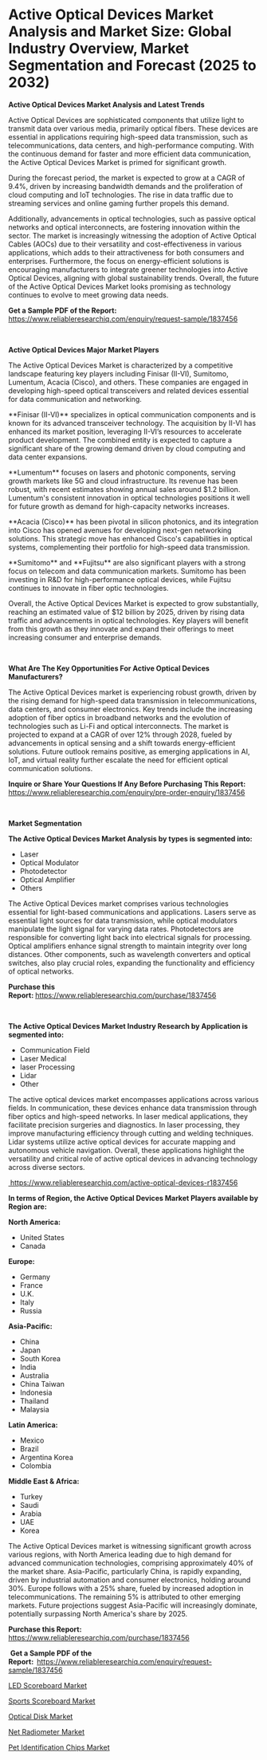 <p><h1>Active Optical Devices Market Analysis and Market Size: Global Industry Overview, Market Segmentation and Forecast (2025 to 2032)</h1></p><p><strong>Active Optical Devices Market Analysis and Latest Trends</strong></p>
<p><p>Active Optical Devices are sophisticated components that utilize light to transmit data over various media, primarily optical fibers. These devices are essential in applications requiring high-speed data transmission, such as telecommunications, data centers, and high-performance computing. With the continuous demand for faster and more efficient data communication, the Active Optical Devices Market is primed for significant growth. </p><p>During the forecast period, the market is expected to grow at a CAGR of 9.4%, driven by increasing bandwidth demands and the proliferation of cloud computing and IoT technologies. The rise in data traffic due to streaming services and online gaming further propels this demand. </p><p>Additionally, advancements in optical technologies, such as passive optical networks and optical interconnects, are fostering innovation within the sector. The market is increasingly witnessing the adoption of Active Optical Cables (AOCs) due to their versatility and cost-effectiveness in various applications, which adds to their attractiveness for both consumers and enterprises. Furthermore, the focus on energy-efficient solutions is encouraging manufacturers to integrate greener technologies into Active Optical Devices, aligning with global sustainability trends. Overall, the future of the Active Optical Devices Market looks promising as technology continues to evolve to meet growing data needs.</p></p>
<p><strong>Get a Sample PDF of the Report:&nbsp;</strong> <a href="https://www.reliableresearchiq.com/enquiry/request-sample/1837456?utm_campaign=1121&utm_medium=2&utm_source=Github&utm_content=ia&utm_term=11022025&utm_id=active-optical-devices">https://www.reliableresearchiq.com/enquiry/request-sample/1837456</a></p>
<p>&nbsp;</p>
<p><strong>Active Optical Devices Major Market Players</strong></p>
<p><p>The Active Optical Devices Market is characterized by a competitive landscape featuring key players including Finisar (II-VI), Sumitomo, Lumentum, Acacia (Cisco), and others. These companies are engaged in developing high-speed optical transceivers and related devices essential for data communication and networking.</p><p>**Finisar (II-VI)** specializes in optical communication components and is known for its advanced transceiver technology. The acquisition by II-VI has enhanced its market position, leveraging II-VI’s resources to accelerate product development. The combined entity is expected to capture a significant share of the growing demand driven by cloud computing and data center expansions.</p><p>**Lumentum** focuses on lasers and photonic components, serving growth markets like 5G and cloud infrastructure. Its revenue has been robust, with recent estimates showing annual sales around $1.2 billion. Lumentum's consistent innovation in optical technologies positions it well for future growth as demand for high-capacity networks increases.</p><p>**Acacia (Cisco)** has been pivotal in silicon photonics, and its integration into Cisco has opened avenues for developing next-gen networking solutions. This strategic move has enhanced Cisco's capabilities in optical systems, complementing their portfolio for high-speed data transmission.</p><p>**Sumitomo** and **Fujitsu** are also significant players with a strong focus on telecom and data communication markets. Sumitomo has been investing in R&D for high-performance optical devices, while Fujitsu continues to innovate in fiber optic technologies.</p><p>Overall, the Active Optical Devices Market is expected to grow substantially, reaching an estimated value of $12 billion by 2025, driven by rising data traffic and advancements in optical technologies. Key players will benefit from this growth as they innovate and expand their offerings to meet increasing consumer and enterprise demands.</p></p>
<p>&nbsp;</p>
<p><strong>What Are The Key Opportunities For Active Optical Devices Manufacturers?</strong></p>
<p><p>The Active Optical Devices market is experiencing robust growth, driven by the rising demand for high-speed data transmission in telecommunications, data centers, and consumer electronics. Key trends include the increasing adoption of fiber optics in broadband networks and the evolution of technologies such as Li-Fi and optical interconnects. The market is projected to expand at a CAGR of over 12% through 2028, fueled by advancements in optical sensing and a shift towards energy-efficient solutions. Future outlook remains positive, as emerging applications in AI, IoT, and virtual reality further escalate the need for efficient optical communication solutions.</p></p>
<p><strong>Inquire or Share Your Questions If Any Before Purchasing This Report:</strong> <a href="https://www.reliableresearchiq.com/enquiry/pre-order-enquiry/1837456?utm_campaign=1121&utm_medium=2&utm_source=Github&utm_content=ia&utm_term=11022025&utm_id=active-optical-devices">https://www.reliableresearchiq.com/enquiry/pre-order-enquiry/1837456</a></p>
<p>&nbsp;</p>
<p><strong>Market Segmentation</strong></p>
<p><strong>The Active Optical Devices Market Analysis by types is segmented into:</strong></p>
<p><ul><li>Laser</li><li>Optical Modulator</li><li>Photodetector</li><li>Optical Amplifier</li><li>Others</li></ul></p>
<p><p>The Active Optical Devices market comprises various technologies essential for light-based communications and applications. Lasers serve as essential light sources for data transmission, while optical modulators manipulate the light signal for varying data rates. Photodetectors are responsible for converting light back into electrical signals for processing. Optical amplifiers enhance signal strength to maintain integrity over long distances. Other components, such as wavelength converters and optical switches, also play crucial roles, expanding the functionality and efficiency of optical networks.</p></p>
<p><strong>Purchase this Report:&nbsp;</strong><a href="https://www.reliableresearchiq.com/purchase/1837456?utm_campaign=1121&utm_medium=2&utm_source=Github&utm_content=ia&utm_term=11022025&utm_id=active-optical-devices">https://www.reliableresearchiq.com/purchase/1837456</a></p>
<p>&nbsp;</p>
<p><strong>The Active Optical Devices Market Industry Research by Application is segmented into:</strong></p>
<p><ul><li>Communication Field</li><li>Laser Medical</li><li>laser Processing</li><li>Lidar</li><li>Other</li></ul></p>
<p><p>The active optical devices market encompasses applications across various fields. In communication, these devices enhance data transmission through fiber optics and high-speed networks. In laser medical applications, they facilitate precision surgeries and diagnostics. In laser processing, they improve manufacturing efficiency through cutting and welding techniques. Lidar systems utilize active optical devices for accurate mapping and autonomous vehicle navigation. Overall, these applications highlight the versatility and critical role of active optical devices in advancing technology across diverse sectors.</p></p>
<p><a href="https://www.reliableresearchiq.com/active-optical-devices-r1837456?utm_campaign=1121&utm_medium=2&utm_source=Github&utm_content=ia&utm_term=11022025&utm_id=active-optical-devices">&nbsp;https://www.reliableresearchiq.com/active-optical-devices-r1837456</a></p>
<p><strong>In terms of Region, the Active Optical Devices Market Players available by Region are:</strong></p>
<p>
    <p> <strong> North America: </strong>
        <ul>
            <li>United States</li>
            <li>Canada</li>
        </ul>
        </p> 
    <p> <strong> Europe: </strong>
        <ul>
            <li>Germany</li>
            <li>France</li>
            <li>U.K.</li>
            <li>Italy</li>
            <li>Russia</li>
        </ul>
        </p> 
    <p> <strong> Asia-Pacific: </strong>
        <ul>
            <li>China</li>
            <li>Japan</li>
            <li>South Korea</li>
            <li>India</li>
            <li>Australia</li>
            <li>China Taiwan</li>
            <li>Indonesia</li>
            <li>Thailand</li>
            <li>Malaysia</li>
        </ul>
        </p> 
    <p> <strong> Latin America: </strong>
        <ul>
            <li>Mexico</li>
            <li>Brazil</li>
            <li>Argentina Korea</li>
            <li>Colombia</li>
        </ul>
        </p> 
    <p> <strong> Middle East & Africa: </strong>
        <ul>
            <li>Turkey</li>
            <li>Saudi</li>
            <li>Arabia</li>
            <li>UAE</li>
            <li>Korea</li>
        </ul>
    </p>
    </p>
<p><p>The Active Optical Devices market is witnessing significant growth across various regions, with North America leading due to high demand for advanced communication technologies, comprising approximately 40% of the market share. Asia-Pacific, particularly China, is rapidly expanding, driven by industrial automation and consumer electronics, holding around 30%. Europe follows with a 25% share, fueled by increased adoption in telecommunications. The remaining 5% is attributed to other emerging markets. Future projections suggest Asia-Pacific will increasingly dominate, potentially surpassing North America's share by 2025.</p></p>
<p><strong>Purchase this Report: </strong><a href="https://www.reliableresearchiq.com/purchase/1837456?utm_campaign=1121&utm_medium=2&utm_source=Github&utm_content=ia&utm_term=11022025&utm_id=active-optical-devices">https://www.reliableresearchiq.com/purchase/1837456</a></p>
<p>&nbsp;<strong>Get a Sample PDF of the Report:&nbsp;&nbsp;</strong><a href="https://www.reliableresearchiq.com/enquiry/request-sample/1837456?utm_campaign=1121&utm_medium=2&utm_source=Github&utm_content=ia&utm_term=11022025&utm_id=active-optical-devices">https://www.reliableresearchiq.com/enquiry/request-sample/1837456</a></p>
<p><strong></strong></p>
<p><p><a href="https://github.com/cheremisaev/Market-Research-Report-List-1/blob/main/led-scoreboard-market.md?utm_campaign=1121&utm_medium=2&utm_source=Github&utm_content=ia&utm_term=11022025&utm_id=active-optical-devices">LED Scoreboard Market</a></p><p><a href="https://github.com/turzaikycia9/Market-Research-Report-List-1/blob/main/sports-scoreboard-market.md?utm_campaign=1121&utm_medium=2&utm_source=Github&utm_content=ia&utm_term=11022025&utm_id=active-optical-devices">Sports Scoreboard Market</a></p><p><a href="https://github.com/gunbybeahmg1/Market-Research-Report-List-1/blob/main/optical-disk-market.md?utm_campaign=1121&utm_medium=2&utm_source=Github&utm_content=ia&utm_term=11022025&utm_id=active-optical-devices">Optical Disk Market</a></p><p><a href="https://github.com/aoiniyaloz/Market-Research-Report-List-1/blob/main/net-radiometer-market.md?utm_campaign=1121&utm_medium=2&utm_source=Github&utm_content=ia&utm_term=11022025&utm_id=active-optical-devices">Net Radiometer Market</a></p><p><a href="https://github.com/mateyappiazo/Market-Research-Report-List-1/blob/main/pet-identification-chips-market.md?utm_campaign=1121&utm_medium=2&utm_source=Github&utm_content=ia&utm_term=11022025&utm_id=active-optical-devices">Pet Identification Chips Market</a></p></p>